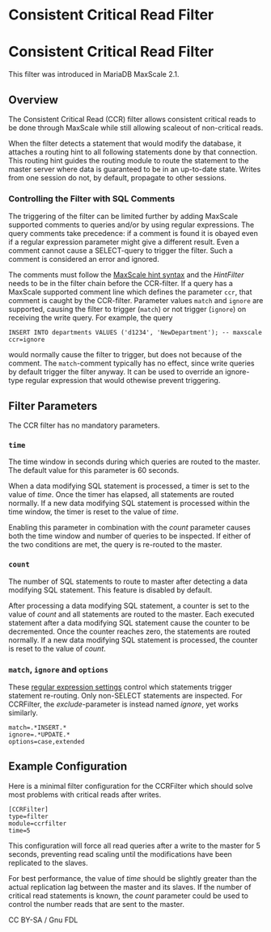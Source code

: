 
# Consistent Critical Read Filter

# Consistent Critical Read Filter


This filter was introduced in MariaDB MaxScale 2.1.


## Overview


The Consistent Critical Read (CCR) filter allows consistent critical reads to be
done through MaxScale while still allowing scaleout of non-critical reads.


When the filter detects a statement that would modify the database, it attaches
a routing hint to all following statements done by that connection. This routing
hint guides the routing module to route the statement to the master server where
data is guaranteed to be in an up-to-date state. Writes from one session do not,
by default, propagate to other sessions.


### Controlling the Filter with SQL Comments


The triggering of the filter can be limited further by adding MaxScale supported
comments to queries and/or by using regular expressions. The query comments take
precedence: if a comment is found it is obayed even if a regular expression
parameter might give a different result. Even a comment cannot cause a
SELECT-query to trigger the filter. Such a comment is considered an error and
ignored.


The comments must follow the [MaxScale hint syntax](../maxscale-23-reference/mariadb-maxscale-23-hint-syntax.md)
and the *HintFilter* needs to be in the filter chain before the CCR-filter. If a
query has a MaxScale supported comment line which defines the parameter `ccr`,
that comment is caught by the CCR-filter. Parameter values `match` and `ignore`
are supported, causing the filter to trigger (`match`) or not trigger (`ignore`)
on receiving the write query. For example, the query



```
INSERT INTO departments VALUES ('d1234', 'NewDepartment'); -- maxscale ccr=ignore
```



would normally cause the filter to trigger, but does not because of the
comment. The `match`-comment typically has no effect, since write queries by
default trigger the filter anyway. It can be used to override an ignore-type
regular expression that would othewise prevent triggering.


## Filter Parameters


The CCR filter has no mandatory parameters.


### `time`


The time window in seconds during which queries are routed to the master. The
default value for this parameter is 60 seconds.


When a data modifying SQL statement is processed, a timer is set to the value of
*time*. Once the timer has elapsed, all statements are routed normally. If a new
data modifying SQL statement is processed within the time window, the timer is
reset to the value of *time*.


Enabling this parameter in combination with the *count* parameter causes both
the time window and number of queries to be inspected. If either of the two
conditions are met, the query is re-routed to the master.


### `count`


The number of SQL statements to route to master after detecting a data modifying
SQL statement. This feature is disabled by default.


After processing a data modifying SQL statement, a counter is set to the value
of *count* and all statements are routed to the master. Each executed statement
after a data modifying SQL statement cause the counter to be decremented. Once
the counter reaches zero, the statements are routed normally. If a new data
modifying SQL statement is processed, the counter is reset to the value of
*count*.


### `match`, `ignore` and `options`


These [regular expression settings](../../mariadb-maxscale-21-06/README.md)
control which statements trigger statement re-routing. Only non-SELECT statements are
inspected. For CCRFilter, the *exclude*-parameter is instead named *ignore*, yet works
similarly.



```
match=.*INSERT.*
ignore=.*UPDATE.*
options=case,extended
```



## Example Configuration


Here is a minimal filter configuration for the CCRFilter which should solve most
problems with critical reads after writes.



```
[CCRFilter]
type=filter
module=ccrfilter
time=5
```



This configuration will force all read queries after a write to the master for 5
seconds, preventing read scaling until the modifications have been replicated to
the slaves.


For best performance, the value of *time* should be slightly greater than the
actual replication lag between the master and its slaves. If the number of
critical read statements is known, the *count* parameter could be used to
control the number reads that are sent to the master.


CC BY-SA / Gnu FDL

